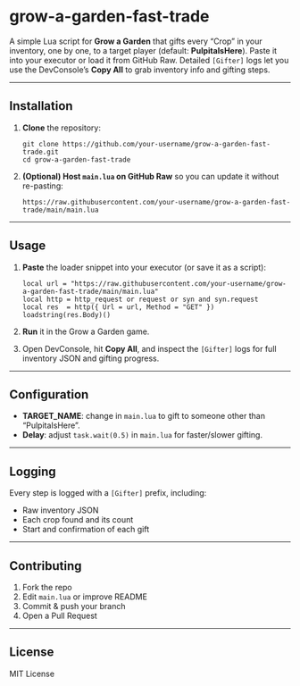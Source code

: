 # grow-a-garden-fast-trade

A simple Lua script for **Grow a Garden** that gifts every “Crop” in your inventory, one by one, to a target player (default: **PulpitaIsHere**). Paste it into your executor or load it from GitHub Raw. Detailed `[Gifter]` logs let you use the DevConsole’s **Copy All** to grab inventory info and gifting steps.

---

## Installation

1. **Clone** the repository:  
   ```
   git clone https://github.com/your-username/grow-a-garden-fast-trade.git  
   cd grow-a-garden-fast-trade  
   ```

2. **(Optional) Host `main.lua` on GitHub Raw** so you can update it without re-pasting:  
   ```
   https://raw.githubusercontent.com/your-username/grow-a-garden-fast-trade/main/main.lua  
   ```

---

## Usage

1. **Paste** the loader snippet into your executor (or save it as a script):  
   ```
   local url = "https://raw.githubusercontent.com/your-username/grow-a-garden-fast-trade/main/main.lua"  
   local http = http_request or request or syn and syn.request  
   local res  = http({ Url = url, Method = "GET" })  
   loadstring(res.Body)()  
   ```

2. **Run** it in the Grow a Garden game.  
3. Open DevConsole, hit **Copy All**, and inspect the `[Gifter]` logs for full inventory JSON and gifting progress.

---

## Configuration

- **TARGET_NAME**: change in `main.lua` to gift to someone other than “PulpitaIsHere”.  
- **Delay**: adjust `task.wait(0.5)` in `main.lua` for faster/slower gifting.  

---

## Logging

Every step is logged with a `[Gifter]` prefix, including:  
- Raw inventory JSON  
- Each crop found and its count  
- Start and confirmation of each gift  

---

## Contributing

1. Fork the repo  
2. Edit `main.lua` or improve README  
3. Commit & push your branch  
4. Open a Pull Request  

---

## License

MIT License